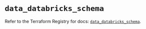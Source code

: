 # `data_databricks_schema`

Refer to the Terraform Registry for docs: [`data_databricks_schema`](https://registry.terraform.io/providers/databricks/databricks/1.79.0/docs/data-sources/schema).
